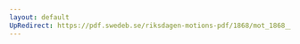 ```yaml
---
layout: default
UpRedirect: https://pdf.swedeb.se/riksdagen-motions-pdf/1868/mot_1868__ak__00281.pdf
---
```

